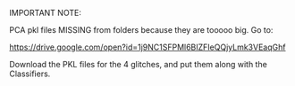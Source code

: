 IMPORTANT NOTE:

PCA pkl files MISSING from folders because they are tooooo big. Go to:

https://drive.google.com/open?id=1j9NC1SFPMl6BIZFIeQQjyLmk3VEaqGhf

Download the PKL files for the 4 glitches, and put them along with the Classifiers.